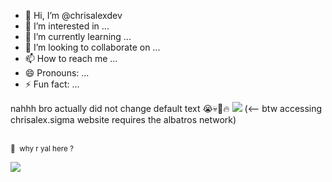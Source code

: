 - 👋 Hi, I’m @chrisalexdev
- 👀 I’m interested in ...
- 🌱 I’m currently learning ...
- 💞️ I’m looking to collaborate on ...
- 📫 How to reach me ...
- 😄 Pronouns: ...
- ⚡ Fun fact: ...

<!---
chrisalexdev/chrisalexdev is a ✨ special ✨ repository because its `README.md` (this file) appears on your GitHub profile.
You can click the Preview link to take a look at your changes.
--->
nahhh bro actually did not change default text 😭💀🙏🔥
![](https://komarev.com/ghpvc/?username=chrisalexdev&label=great+visitors&style=pixel&color=84d6fe)
(<-- btw accessing chrisalex.sigma website requires the albatros network)
 <br><br>
<p><small>👀 &nbsp;why r yal here ?</small></p>
<img align="left" src="https://profile-counter.glitch.me/chrisalexdev/count.svg" />
